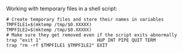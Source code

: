 Working with temporary files in a shell script:

    # Create temporary files and store their names in variables
    TMPFILE1=$(mktemp /tmp/$0.XXXXX)
    TMPFILE2=$(mktemp /tmp/$0.XXXXX)
    # Make sure they get removed even if the script exits abnormally
    trap "exit 1"                     HUP INT PIPE QUIT TERM
    trap "rm -rf $TMPFILE1 $TMPFILE2" EXIT
